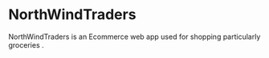 # NorthWindTraders
NorthWindTraders is an Ecommerce web app used for shopping particularly groceries .
